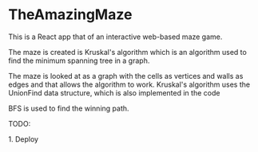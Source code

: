 ﻿# TheAmazingMaze
 <p>This is a React app that of an interactive web-based maze game.</p>
 <p>The maze is created is Kruskal's algorithm which is an algorithm used to find the minimum spanning tree in a graph.</p>
 <p>The maze is looked at as a graph with the cells as vertices and walls as edges and that allows the algorithm to work. Kruskal's algorithm uses the UnionFind data structure, which is also implemented in the code</p>
 <p>BFS is used to find the winning path.</p>
<p>TODO:</p>
<p>1. Deploy</p>
